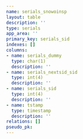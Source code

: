 ```yaml
---
name: serials_snowoinsp
layout: table
description: ''
type: serials
app_area: ''
primary_key: serials_sid
indexes: []
columns:
- name: serials_dummy
  type: char(1)
  description: ''
- name: serials_nextsid_sid
  type: int(4)
  description: ''
- name: serials_sid
  type: int(4)
  description: ''
- name: tstamp
  type: timestamp
  description: ''
relations: []
pseudo_pk: 
---
```


